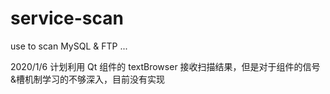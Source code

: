 # service-scan
use to scan MySQL &amp; FTP ...

2020/1/6
  计划利用 Qt 组件的 textBrowser 接收扫描结果，但是对于组件的信号&槽机制学习的不够深入，目前没有实现
